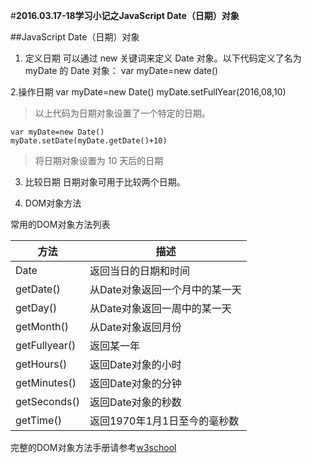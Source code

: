 #**2016.03.17-18学习小记之JavaScript Date（日期）对象**

##JavaScript Date（日期）对象

1. 定义日期
可以通过 new 关键词来定义 Date 对象。以下代码定义了名为 myDate 的 Date 对象：
    var myDate=new date()

2.操作日期
    var myDate=new Date()
    myDate.setFullYear(2016,08,10)
>以上代码为日期对象设置了一个特定的日期。

    var myDate=new Date()
    myDate.setDate(myDate.getDate()+10)
>将日期对象设置为 10 天后的日期

3. 比较日期
日期对象可用于比较两个日期。

4. DOM对象方法

常用的DOM对象方法列表

|      方法     |              描述              |
|---------------|--------------------------------|
| Date          | 返回当日的日期和时间           |
| getDate()     | 从Date对象返回一个月中的某一天 |
| getDay()      | 从Date对象返回一周中的某一天   |
| getMonth()    | 从Date对象返回月份             |
| getFullyear() | 返回某一年                     |
| getHours()    | 返回Date对象的小时             |
| getMinutes()  | 返回Date对象的分钟             |
| getSeconds()  | 返回Date对象的秒数             |
| getTime()     | 返回1970年1月1日至今的毫秒数                               |

完整的DOM对象方法手册请参考[w3school](http://www.w3school.com.cn/jsref/jsref_obj_date.asp)